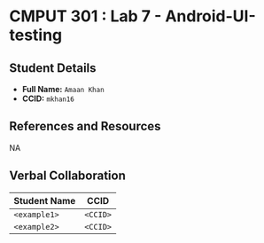 
# CMPUT 301 : Lab 7 - Android-UI-testing

## Student Details

- **Full Name:** `Amaan Khan`
- **CCID:** `mkhan16`

## References and Resources

NA

## Verbal Collaboration

| Student Name | CCID     |
| ------------ | -------- |
| `<example1>` | `<CCID>` |
| `<example2>` | `<CCID>` |
